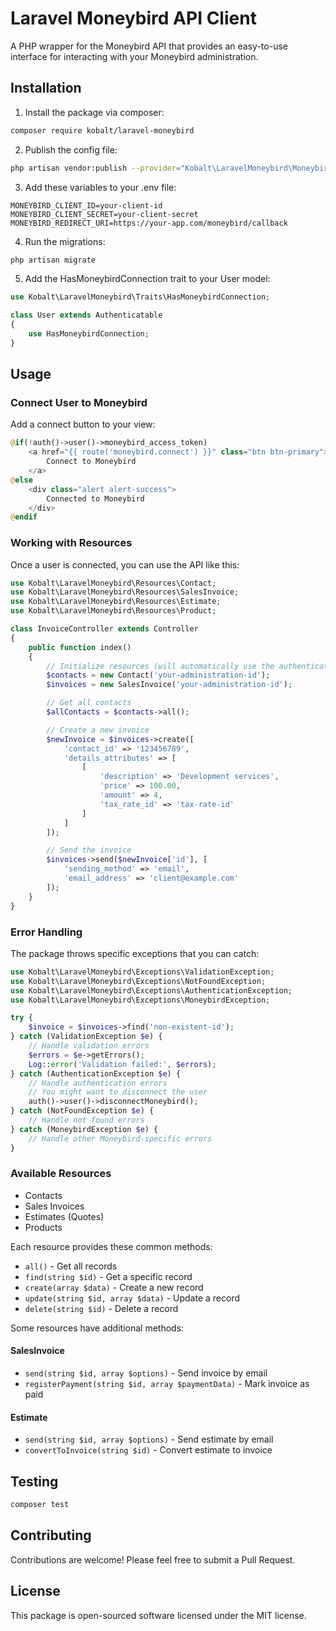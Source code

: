 # Laravel Moneybird API Client

A PHP wrapper for the Moneybird API that provides an easy-to-use interface for interacting with your Moneybird administration.

## Installation

1. Install the package via composer:

```bash
composer require kobalt/laravel-moneybird
```

2. Publish the config file:

```bash
php artisan vendor:publish --provider="Kobalt\LaravelMoneybird\MoneybirdServiceProvider"
```

3. Add these variables to your .env file:

```env
MONEYBIRD_CLIENT_ID=your-client-id
MONEYBIRD_CLIENT_SECRET=your-client-secret
MONEYBIRD_REDIRECT_URI=https://your-app.com/moneybird/callback
```

4. Run the migrations:

```bash
php artisan migrate
```

5. Add the HasMoneybirdConnection trait to your User model:

```php
use Kobalt\LaravelMoneybird\Traits\HasMoneybirdConnection;

class User extends Authenticatable
{
    use HasMoneybirdConnection;
}
```

## Usage

### Connect User to Moneybird

Add a connect button to your view:

```php
@if(!auth()->user()->moneybird_access_token)
    <a href="{{ route('moneybird.connect') }}" class="btn btn-primary">
        Connect to Moneybird
    </a>
@else
    <div class="alert alert-success">
        Connected to Moneybird
    </div>
@endif
```

### Working with Resources

Once a user is connected, you can use the API like this:

```php
use Kobalt\LaravelMoneybird\Resources\Contact;
use Kobalt\LaravelMoneybird\Resources\SalesInvoice;
use Kobalt\LaravelMoneybird\Resources\Estimate;
use Kobalt\LaravelMoneybird\Resources\Product;

class InvoiceController extends Controller
{
    public function index()
    {
        // Initialize resources (will automatically use the authenticated user's token)
        $contacts = new Contact('your-administration-id');
        $invoices = new SalesInvoice('your-administration-id');

        // Get all contacts
        $allContacts = $contacts->all();

        // Create a new invoice
        $newInvoice = $invoices->create([
            'contact_id' => '123456789',
            'details_attributes' => [
                [
                    'description' => 'Development services',
                    'price' => 100.00,
                    'amount' => 4,
                    'tax_rate_id' => 'tax-rate-id'
                ]
            ]
        ]);

        // Send the invoice
        $invoices->send($newInvoice['id'], [
            'sending_method' => 'email',
            'email_address' => 'client@example.com'
        ]);
    }
}
```

### Error Handling

The package throws specific exceptions that you can catch:

```php
use Kobalt\LaravelMoneybird\Exceptions\ValidationException;
use Kobalt\LaravelMoneybird\Exceptions\NotFoundException;
use Kobalt\LaravelMoneybird\Exceptions\AuthenticationException;
use Kobalt\LaravelMoneybird\Exceptions\MoneybirdException;

try {
    $invoice = $invoices->find('non-existent-id');
} catch (ValidationException $e) {
    // Handle validation errors
    $errors = $e->getErrors();
    Log::error('Validation failed:', $errors);
} catch (AuthenticationException $e) {
    // Handle authentication errors
    // You might want to disconnect the user
    auth()->user()->disconnectMoneybird();
} catch (NotFoundException $e) {
    // Handle not found errors
} catch (MoneybirdException $e) {
    // Handle other Moneybird-specific errors
}
```

### Available Resources

- Contacts
- Sales Invoices
- Estimates (Quotes)
- Products

Each resource provides these common methods:
- `all()` - Get all records
- `find(string $id)` - Get a specific record
- `create(array $data)` - Create a new record
- `update(string $id, array $data)` - Update a record
- `delete(string $id)` - Delete a record

Some resources have additional methods:

#### SalesInvoice
- `send(string $id, array $options)` - Send invoice by email
- `registerPayment(string $id, array $paymentData)` - Mark invoice as paid

#### Estimate
- `send(string $id, array $options)` - Send estimate by email
- `convertToInvoice(string $id)` - Convert estimate to invoice

## Testing

```bash
composer test
```

## Contributing

Contributions are welcome! Please feel free to submit a Pull Request.

## License

This package is open-sourced software licensed under the MIT license.